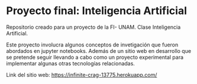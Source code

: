 # Proyecto final: Inteligencia Artificial
Repositorio creado para un proyecto de la FI- UNAM. Clase Inteligencia Artificial.

Este proyecto involucra algunos conceptos de invetigación que fueron abordados en jupyter notebooks.
Además de un sitio web en desarrollo que se pretende seguir llevando a cabo como un proyecto experimental
para implementar algunas otras tecnologías relacionadas.

Link del sitio web: https://infinite-crag-13775.herokuapp.com/

